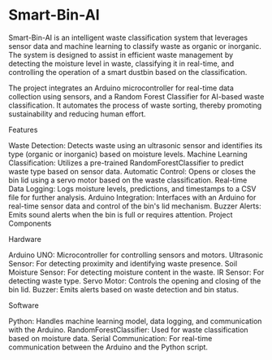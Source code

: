 # Smart-Bin-AI

Smart-Bin-AI is an intelligent waste classification system that leverages sensor data and machine learning to classify waste as organic or inorganic. The system is designed to assist in efficient waste management by detecting the moisture level in waste, classifying it in real-time, and controlling the operation of a smart dustbin based on the classification.

The project integrates an Arduino microcontroller for real-time data collection using sensors, and a Random Forest Classifier for AI-based waste classification. It automates the process of waste sorting, thereby promoting sustainability and reducing human effort.

Features

Waste Detection: Detects waste using an ultrasonic sensor and identifies its type (organic or inorganic) based on moisture levels.
Machine Learning Classification: Utilizes a pre-trained RandomForestClassifier to predict waste type based on sensor data.
Automatic Control: Opens or closes the bin lid using a servo motor based on the waste classification.
Real-time Data Logging: Logs moisture levels, predictions, and timestamps to a CSV file for further analysis.
Arduino Integration: Interfaces with an Arduino for real-time sensor data and control of the bin's lid mechanism.
Buzzer Alerts: Emits sound alerts when the bin is full or requires attention.
Project Components

Hardware

Arduino UNO: Microcontroller for controlling sensors and motors.
Ultrasonic Sensor: For detecting proximity and identifying waste presence.
Soil Moisture Sensor: For detecting moisture content in the waste.
IR Sensor: For detecting waste type.
Servo Motor: Controls the opening and closing of the bin lid.
Buzzer: Emits alerts based on waste detection and bin status.

Software

Python: Handles machine learning model, data logging, and communication with the Arduino.
RandomForestClassifier: Used for waste classification based on moisture data.
Serial Communication: For real-time communication between the Arduino and the Python script.
